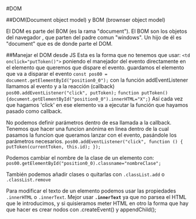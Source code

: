 #DOM

##DOM(Document object model) y BOM (brownser object model)

El DOM es parte del BOM (es la rama "document"). El BOM son los objetos del navegador , que parten del padre comun "windows". Un hijo de él es "document" que es de donde parte el DOM.

##Manejar el DOM desde JS
Esta es la forma que no tenemos que usar: `<td onclick="putToken()">` poniendo el manejador del evento directamente en el elemento que queremos que dispare el evento.
guardamos el elemento que va a disparar el evento
`const pos00 = document.getElementById("position0_0");`
con la función addEventListener llamamos al evento y a la reacción (callback)
`pos00.addEventListener("click", putToken);`
`function putToken() {document.getElementById("position0_0").innerHTML="X";}`
Así cada vez que hagamos 'click' en ese elemento va a ejecutar la función que hayamos pasado como callback.

No podemos definir parámetros dentro de esa llamada a la callback. Tenemos que hacer una funcion anónima en linea dentro de la cual pasamos la funcion que queramos lanzar con el evento, pasándole los parámetros necesarios.
`pos00.addEventListener("click", function () {
    putToken(currentToken, this.id);
});`



Podemos cambiar el nombre de la clase de un elemento con:
`pos00.getElementById("position0_0).classname="nombreClase";`

También podemos añadir clases o quitarlas con `.classList.add` o `.classList.remove`

Para modificar el texto de un elemento podemos usar las propiedades `.innerHTML` o `.innerText`. Mejor usar **`.innerText`** ya que no parsea el HTML que le introducimos, y si quisieramos meter HTML en otro la forma que hay que hacer es crear nodos con .createEvent() y appendChild();


